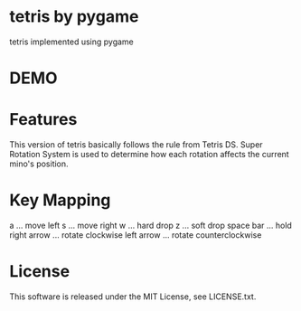 # tetris by pygame
tetris implemented using pygame


# DEMO

 
# Features
This version of tetris basically follows the rule from Tetris DS.
Super Rotation System is used to determine how each rotation affects the current mino's position. 
 
 
# Key Mapping
a ... move left
s ... move right
w ... hard drop
z ... soft drop
space bar ... hold
right arrow ... rotate clockwise
left arrow ... rotate counterclockwise
  
# License
This software is released under the MIT License, see LICENSE.txt.
